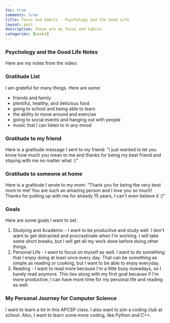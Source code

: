 ```yaml
---
toc: true
comments: true
title: Focus and Habits - Psychology and the Good Life
layout: post
description: These are my focus and habits.
categories: [week4]
---
```


### Psychology and the Good Life Notes
Here are my notes from the video:


### Gratitude List
I am grateful for many things. Here are some:
- friends and family
- plentiful, healthy, and delicious food
- going to school and being able to learn
- the ability to move around and exercise
- going to social events and hanging out with people
- music that I can listen to in any mood

### Gratitude to my friend
Here is a gratitude message I sent to my friend:
"i just wanted to let you know how much you mean to me and thanks for being my best friend and staying with me no matter what :)"

### Gratitude to someone at home
Here is a gratitude I wrote to my mom:
"Thank you for being the very best mom to me! You are such an amazing person and I love you so much! Thanks for putting up with me for already 15 years, I can't even believe it :)"

### Goals
Here are some goals I want to set.
1. Studying and Academic - I want to be productive and study well. I don't want to get distracted and procrastinate when I'm working. I will take some short breaks, but I will get all my work done before doing other things.
2. Personal Life - I want to focus on myself as well. I want to do something that I enjoy doing at least once every day. That can be something as simple as reading or cooking, but I want to be able to enjoy everyday.
3. Reading - I want to read more because I'm a little busy nowadays, so I barely read anymore. This ties along with my first goal because if I'm more productive, I can have more time for my personal life and reading as well.

### My Personal Journey for Computer Science
I want to learn a lot in this APCSP class. I also want to join a coding club at school. Also, I want to learn some more coding, like Python and C++.